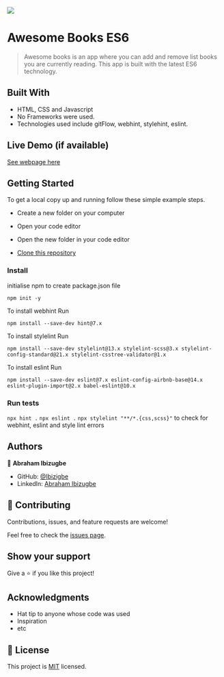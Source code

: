 ![](https://img.shields.io/badge/Microverse-blueviolet)

# Awesome Books ES6

> Awesome books is an app where you can add and remove list books you are currently reading. This app is built with the latest ES6 technology.

## Built With

- HTML, CSS and Javascript
- No Frameworks were used.
- Technologies used include gitFlow, webhint, stylehint, eslint.

## Live Demo (if available)

[See webpage here](https://ibizugbe.github.io/awesome-book-ES6/)

## Getting Started

To get a local copy up and running follow these simple example steps.

- Create a new folder on your computer

- Open your code editor

- Open the new folder in your code editor

- [Clone this repository](https://github.com/Ibizugbe/awesome-book-ES6)

### Install

initialise npm to create package.json file

```
npm init -y
```

To install webhint Run

```
npm install --save-dev hint@7.x
```

To install stylelint Run

```
npm install --save-dev stylelint@13.x stylelint-scss@3.x stylelint-config-standard@21.x stylelint-csstree-validator@1.x
```

To install eslint Run

```
npm install --save-dev eslint@7.x eslint-config-airbnb-base@14.x eslint-plugin-import@2.x babel-eslint@10.x
```

### Run tests

`npx hint .`
`npx eslint .`
`npx stylelint "**/*.{css,scss}"`
to check for webhint, eslint and style lint errors

## Authors

👤 **Abraham Ibizugbe**

- GitHub: [@Ibizigbe](https://github.com/Ibizugbe)
- LinkedIn: [Abraham Ibizugbe](https://www.linkedin.com/in/abraham-ibizugbe-763791115/)

## 🤝 Contributing

Contributions, issues, and feature requests are welcome!

Feel free to check the [issues page](https://github.com/Ibizugbe/awesome-book-ES6/issues).

## Show your support

Give a ⭐️ if you like this project!

## Acknowledgments

- Hat tip to anyone whose code was used
- Inspiration
- etc

## 📝 License

This project is [MIT](./MIT.md) licensed.
